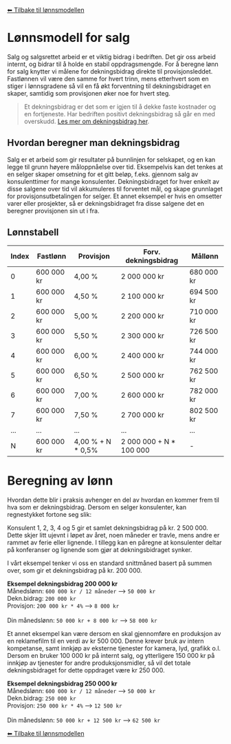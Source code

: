 <!--
Apparat company repository (c) by Håkon Nilsen, et.al.

Apparat company repository is licensed under a
Creative Commons Attribution 4.0 International License.

You should have received a copy of the license along with this
work. If not, see <http://creativecommons.org/licenses/by/4.0/>.
-->
[⬅ Tilbake til lønnsmodellen](lonnsmodell.md)

# Lønnsmodell for salg

Salg og salgsrettet arbeid er et viktig bidrag i bedriften. Det gir oss arbeid internt, og bidrar til å holde en stabil oppdragsmengde. For å beregne lønn for salg knytter vi målene for dekningsbidrag direkte til provisjonsleddet. Fastlønnen vil være den samme for hvert trinn, mens etterhvert som en stiger i lønnsgradene så vil en få økt forventning til dekningsbidraget en skaper, samtidig som provisjonen øker noe for hvert steg.

> Et dekningsbidrag er det som er igjen til å dekke faste kostnader og en fortjeneste. Har bedriften positivt dekningsbidrag så går en med overskudd. [Les mer om dekningsbidrag her](https://www.visma.no/eaccounting/regnskapsordbok/d/dekningsbidrag/).

## Hvordan beregner man dekningsbidrag

Salg er et arbeid som gir resultater på bunnlinjen for selskapet, og en kan legge til grunn høyere måloppnåelse over tid. Eksempelvis kan det tenkes at en selger skaper omsetning for et gitt beløp, f.eks. gjennom salg av konsulenttimer for mange konsulenter. Dekningsbidraget for hver enkelt av disse salgene over tid vil akkumuleres til forventet mål, og skape grunnlaget for provisjonsutbetalingen for selger. Et annet eksempel er hvis en omsetter varer eller prosjekter, så er dekningsbidraget fra disse salgene det en beregner provisjonen sin ut i fra.

## Lønnstabell

| Index | Fastlønn   | Provisjon          | Forv. dekningsbidrag     | Mållønn    |
| ----- | ---------- | ------------------ | ------------------------ | ---------- |
| 0     | 600 000 kr | 4,00 %             | 2 000 000 kr             | 680 000 kr |
| 1     | 600 000 kr | 4,50 %             | 2 100 000 kr             | 694 500 kr |
| 2     | 600 000 kr | 5,00 %             | 2 200 000 kr             | 710 000 kr |
| 3     | 600 000 kr | 5,50 %             | 2 300 000 kr             | 726 500 kr |
| 4     | 600 000 kr | 6,00 %             | 2 400 000 kr             | 744 000 kr |
| 5     | 600 000 kr | 6,50 %             | 2 500 000 kr             | 762 500 kr |
| 6     | 600 000 kr | 7,00 %             | 2 600 000 kr             | 782 000 kr |
| 7     | 600 000 kr | 7,50 %             | 2 700 000 kr             | 802 500 kr |
| ...   | ...        | ...                | ...                      | ...        |
| N     | 600 000 kr | 4,00 % + N \* 0,5% | 2 000 000 + N \* 100 000 | -          |

# Beregning av lønn

Hvordan dette blir i praksis avhenger en del av hvordan en kommer frem til hva som er dekningsbidrag. Dersom en selger konsulenter, kan regnestykket fortone seg slik:

Konsulent 1, 2, 3, 4 og 5 gir et samlet dekningsbidrag på kr. 2 500 000. Dette skjer litt ujevnt i løpet av året, noen måneder er travle, mens andre er rammet av ferie eller lignende. I tillegg kan en påregne at konsulenter deltar på konferanser og lignende som gjør at dekningsbidraget synker.

I vårt eksempel tenker vi oss en standard snittmåned basert på summen over, som gir et dekningsbidrag på kr. 200 000.

**Eksempel dekningsbidrag 200 000 kr**
<br>Månedslønn: `600 000 kr / 12 måneder` --> `50 000 kr`
<br>Dekn.bidrag: `200 000 kr`
<br>Provisjon: `200 000 kr * 4%` --> `8 000 kr`
<br>
<br>Din månedslønn: `50 000 kr + 8 000 kr` --> `58 000 kr`

Et annet eksempel kan være dersom en skal gjennomføre en produksjon av en reklamefilm til en verdi av kr 500 000. Denne krever bruk av intern kompetanse, samt innkjøp av eksterne tjenester for kamera, lyd, grafikk o.l. Dersom en bruker 100 000 kr på internt salg, og ytterligere 150 000 kr på innkjøp av tjenester for andre produksjonsmidler, så vil det totale dekningsbidraget for dette oppdraget være kr 250 000.

**Eksempel dekningsbidrag 250 000 kr**
<br>Månedslønn: `600 000 kr / 12 måneder` --> `50 000 kr`
<br>Dekn.bidrag: `250 000 kr`
<br>Provisjon: `250 000 kr * 4%` --> `12 500 kr`
<br>
<br>Din månedslønn: `50 000 kr + 12 500 kr` --> `62 500 kr`

[⬅ Tilbake til lønnsmodellen](lonnsmodell.md)
